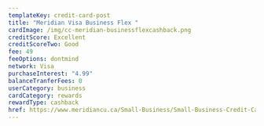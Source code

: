 ```yaml
---
templateKey: credit-card-post
title: "Meridian Visa Business Flex "
cardImage: /img/cc-meridian-businessflexcashback.png
creditScore: Excellent
creditScoreTwo: Good
fee: 49
feeOptions: dontmind
network: Visa
purchaseInterest: "4.99"
balanceTranferFees: 0
userCategory: business
cardCategory: rewards
rewardType: cashback
href: https://www.meridiancu.ca/Small-Business/Small-Business-Credit-Cards/Business-Cards/Meridian-Visa-Business-Flex-Cash-Back-Plus-Card.aspx
---
```

